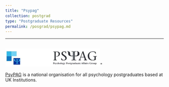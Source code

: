 ```yaml
---
title: "Psypag"
collection: postgrad
type: "Postgraduate Resources"
permalink: /posgrad/psypag.md
---
```


---

<br/><img src='/images/psypaglogo.jpg'>"  




[PsyPAG](http://www.psypag.co.uk/) is a national organisation for all psychology postgraduates based at UK Institutions. 
